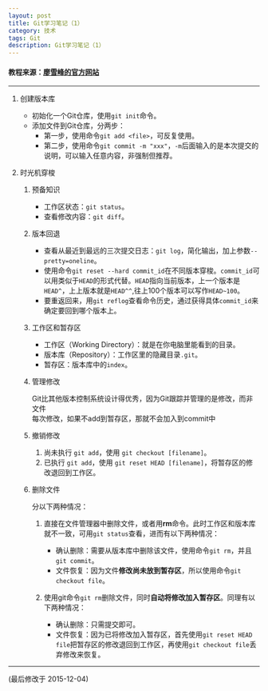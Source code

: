```yaml
---
layout: post
title: Git学习笔记（1）
category: 技术
tags: Git
description: Git学习笔记（1）
---
```


#### 教程来源：[廖雪峰的官方网站](http://www.liaoxuefeng.com/wiki/0013739516305929606dd18361248578c67b8067c8c017b000 "廖雪峰的官方网站")
---
1. 创建版本库

	- 初始化一个Git仓库，使用`git init`命令。
	- 添加文件到Git仓库，分两步：
		- 第一步，使用命令`git add <file>`，可反复使用。
		- 第二步，使用命令`git commit -m "xxx"`，`-m`后面输入的是本次提交的说明，可以输入任意内容，非强制但推荐。

2. 时光机穿梭

	1. 预备知识
		- 工作区状态：`git status`。
		- 查看修改内容：`git diff`。
	
	2. 版本回退
		- 查看从最近到最远的三次提交日志：`git log`，简化输出，加上参数`--pretty=oneline`。
		- 使用命令`git reset --hard commit_id`在不同版本穿梭。`commit_id`可以用类似于`HEAD`的形式代替。`HEAD`指向当前版本，上一个版本是`HEAD^`，上上版本就是`HEAD^^`,往上100个版本可以写作`HEAD~100`。
		- 要重返回来，用`git reflog`查看命令历史，通过获得具体`commit_id`来确定要回到哪个版本上。
	
	3. 工作区和暂存区
	
		- 工作区（Working Directory）：就是在你电脑里能看到的目录。
		- 版本库（Repository）：工作区里的隐藏目录`.git`。
		- 暂存区：版本库中的`index`。
		
	4. 管理修改
	  
		Git比其他版本控制系统设计得优秀，因为Git跟踪并管理的是修改，而非文件  
		每次修改，如果不add到暂存区，那就不会加入到commit中  
	
	5. 撤销修改
	
		1. 尚未执行 `git add`，使用 `git checkout [filename]`。
		2. 已执行 `git add`，使用 `git reset HEAD [filename]`，将暂存区的修改退回到工作区。
	
	6. 删除文件
	
		分以下两种情况：
		
		1. 直接在文件管理器中删除文件，或者用**rm**命令。此时工作区和版本库就不一致，可用`git status`查看，进而有以下两种情况：
			- 确认删除：需要从版本库中删除该文件，使用命令`git rm`，并且`git commit`。
			- 文件恢复：因为文件**修改尚未放到暂存区**，所以使用命令`git checkout file`。
		
		2. 使用git命令`git rm`删除文件，同时**自动将修改加入暂存区**。同理有以下两种情况：
			- 确认删除：只需提交即可。
			- 文件恢复：因为已将修改加入暂存区，首先使用`git reset HEAD file`把暂存区的修改退回到工作区，再使用`git checkout file`丢弃修改来恢复。
			
---			
			
(最后修改于 2015-12-04)